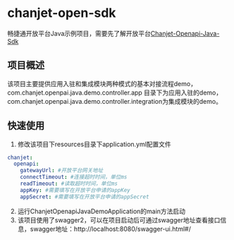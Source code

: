 # chanjet-open-sdk

畅捷通开放平台Java示例项目，需要先了解开放平台[Chanjet-Openapi-Java-Sdk](https://github.com/Chanjet/chanjet-openapi-java-sdk)

## 项目概述

该项目主要提供应用入驻和集成模块两种模式的基本对接流程demo，com.chanjet.openpai.java.demo.controller.app
目录下为应用入驻的demo，com.chanjet.openpai.java.demo.controller.integration为集成模块的demo。

## 快速使用

1. 修改该项目下resources目录下application.yml配置文件
```yaml
chanjet:
  openapi:
    gatewayUrl: #开放平台网关地址
    connectTimeout: #连接超时时间，单位ms
    readTimeout: #读取超时时间，单位ms
    appKey: #需要填写在开放平台申请的appKey
    appSecret: #需要填写在开放平台申请的appSecret
```
2. 运行ChanjetOpenapiJavaDemoApplication的main方法启动
3. 该项目使用了swagger2，可以在项目启动后可通过swagger地址查看接口信息，swagger地址：http://localhost:8080/swagger-ui.html#/
